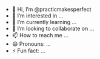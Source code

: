 - 👋 Hi, I’m @practicmakesperfect
- 👀 I’m interested in ...
- 🌱 I’m currently learning ...
- 💞️ I’m looking to collaborate on ...
- 📫 How to reach me ...
- 😄 Pronouns: ...
- ⚡ Fun fact: ...

<!---
practicmakesperfect/practicmakesperfect is a ✨ special ✨ repository because its `README.md` (this file) appears on your GitHub profile.
You can click the Preview link to take a look at your changes.
--->
